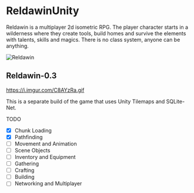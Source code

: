 # ReldawinUnity
Reldawin is a multiplayer 2d isometric RPG. The player character starts in a wilderness where they create tools, build homes and survive the elements with talents, skills and magics. There is no class system, anyone can be anything.

![Reldawin](https://i.imgur.com/38DS2Wp.png)

## Reldawin-0.3

https://i.imgur.com/C8AYzRa.gif

This is a separate build of the game that uses Unity Tilemaps and SQLite-Net.

TODO
* [x] Chunk Loading
* [x] Pathfinding
* [ ] Movement and Animation
* [ ] Scene Objects
* [ ] Inventory and Equipment
* [ ] Gathering
* [ ] Crafting
* [ ] Building
* [ ] Networking and Multiplayer
